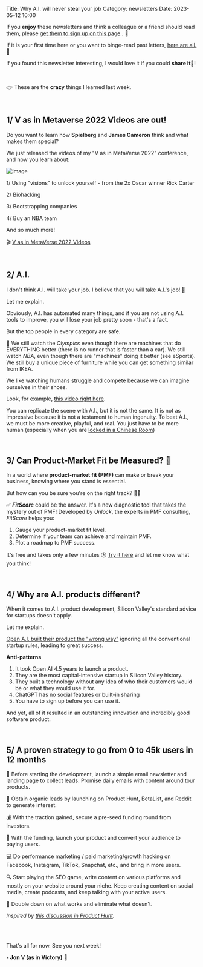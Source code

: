 Title: Why A.I. will never steal your job
Category: newsletters
Date: 2023-05-12 10:00

If you **enjoy** these newsletters and think a colleague or a friend should read them, please  [get them to sign up on this page](https://jon.io/) . 📝

If it is your first time here or you want to binge-read past letters, [here are all.](https://jon.io/category/newsletters) 📰
  
If you found this newsletter interesting, I would love it if you could **share it**🔗!

<br>

👉 These are the **crazy** things I learned last week.

<br>
  
##  1/ V as in Metaverse 2022 Videos are out!

Do you want to learn how **Spielberg** and **James Cameron** think and what makes them special?

We just released the videos of my "V as in MetaVerse 2022" conference, and now you learn about:

![image](https://sendfoxprod.b-cdn.net/media/Ylg6datFuNTocIQRDDGEFoqx09R1TBI6JUTTc0u216325)  

1/ Using "visions" to unlock yourself - from the 2x Oscar winner Rick Carter

2/ Biohacking

3/ Bootstrapping companies

4/ Buy an NBA team

And so much more!

🎬 [V as in MetaVerse 2022 Videos](https://www.youtube.com/playlist?list=PLScb0HwFnWDgsmf71Cs-rAUHD-GYFg-7_)

<br>

## 2/ A.I.

I don't think A.I. will take your job. I believe that you will take A.I.'s job! 🤖

Let me explain.

Obviously, A.I. has automated many things, and if you are not using A.I. tools to improve, you will lose your job pretty soon - that's a fact.

But the top people in every category are safe.

🤩 We still watch the _Olympics_ even though there are machines that do EVERYTHING better (there is no runner that is faster than a car). We still watch _NBA_, even though there are "machines" doing it better (see eSports). We still buy a unique piece of furniture while you can get something similar from IKEA.

We like watching humans struggle and compete because we can imagine ourselves in their shoes.

Look, for example, [this video right here](https://www.youtube.com/clip/Ugkx35pzApcorFndVnOQOyg-ynkmd6ueng2i).

You can replicate the scene with A.I., but it is not the same. It is not as impressive because it is not a testament to human ingenuity. To beat A.I., we must be more creative, playful, and real. You just have to be more human (especially when you are [locked in a Chinese Room](https://jon.io/should-i-sue-tim-ferris))

<br>

## 3/ Can Product-Market Fit be Measured? 🧐

In a world where **product-market fit (PMF)** can make or break your business, knowing where you stand is essential.

But how can you be sure you're on the right track? 🤷‍♀️

✅ **_FitScore_** could be the answer. It's a new diagnostic tool that takes the mystery out of PMF! Developed by _Unlock_, the experts in PMF consulting, _FitScore_ helps you:

1.  Gauge your product-market fit level.
2.  Determine if your team can achieve and maintain PMF.
3.  Plot a roadmap to PMF success.

It's free and takes only a few minutes 🕒 [Try it here](https://www.unlockpmf.com/fitscore) and let me know what you think!

<br>  
  
## 4/ Why are A.I. products different?

When it comes to A.I. product development, Silicon Valley's standard advice for startups doesn't apply.

Let me explain.  

[Open A.I. built their product the "wrong way"](https://fortune-com.cdn.ampproject.org/c/s/fortune.com/2023/05/06/ceo-sam-altman-openai-ai-chatgpt-tech-startup-business-rules-broken/amp/) ignoring all the conventional startup rules, leading to great success.

**Anti-patterns**

1.  It took Open AI 4.5 years to launch a product.
2.  They are the most capital-intensive startup in Silicon Valley history.
3.  They built a technology without any idea of who their customers would be or what they would use it for.
4.  ChatGPT has no social features or built-in sharing
5.  You have to sign up before you can use it.

And yet, all of it resulted in an outstanding innovation and incredibly good software product.

<br>  

## 5/ A proven strategy to go from 0 to 45k users in 12 months

📧 Before starting the development, launch a simple email newsletter and landing page to collect leads. Promise daily emails with content around tour products.  

🌱 Obtain organic leads by launching on Product Hunt, BetaList, and Reddit to generate interest.

💰 With the traction gained, secure a pre-seed funding round from investors.

📱 With the funding, launch your product and convert your audience to paying users.  

💻 Do performance marketing / paid marketing/growth hacking on Facebook, Instagram, TikTok, Snapchat, etc., and bring in more users.

🔍 Start playing the SEO game, write content on various platforms and mostly on your website around your niche. Keep creating content on social media, create podcasts, and keep talking with your active users.

🚀 Double down on what works and eliminate what doesn't.

_Inspired by [this discussion in Product Hunt](https://www.producthunt.com/discussions/0-to-45k-users-in-12-months-our-journey?utm_source=Iterable&utm_medium=email&utm_campaign=campaign_6751008)._

<br>
    
<br>

That's all for now. See you next week!  

**\- Jon V (as in Victory)** 🚀
